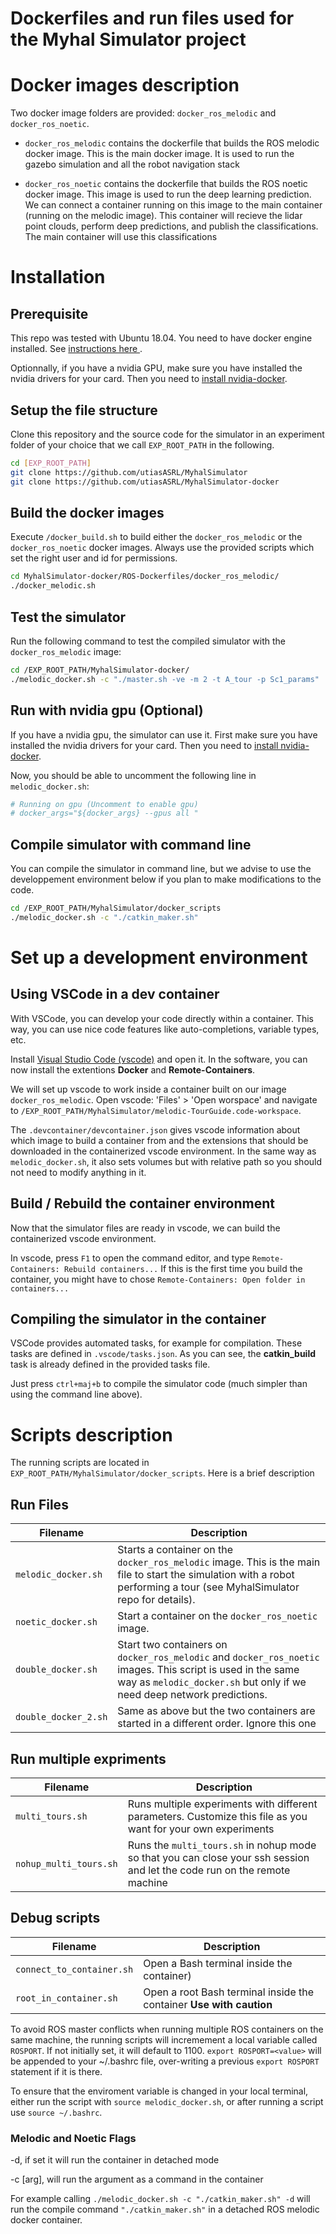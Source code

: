 # Dockerfiles and run files used for the Myhal Simulator project
# Docker images description

Two docker image folders are provided: `docker_ros_melodic` and `docker_ros_noetic`.

 - `docker_ros_melodic` contains the dockerfile that builds the ROS melodic docker image. This is the main docker image. It is used to run the gazebo simulation and all the robot navigation stack

 - `docker_ros_noetic` contains the dockerfile that builds the ROS noetic docker image. This image is used to run the deep learning prediction. We can connect a container running on this image to the main container (running on the melodic image). This container will recieve the lidar point clouds, perform deep predictions, and publish the classifications. The main container will use this classifications

 
# Installation

## Prerequisite

This repo was tested with Ubuntu 18.04. You need to have docker engine installed. See [instructions here ](https://docs.docker.com/engine/install/).

Optionnally, if you have a nvidia GPU, make sure you have installed the nvidia drivers for your card. Then you need to [install nvidia-docker](https://docs.nvidia.com/datacenter/cloud-native/container-toolkit/install-guide.html#docker).


## Setup the file structure
Clone this repository and the source code for the simulator in an experiment folder of your choice that we call `EXP_ROOT_PATH` in the following. 

```bash
cd [EXP_ROOT_PATH]
git clone https://github.com/utiasASRL/MyhalSimulator
git clone https://github.com/utiasASRL/MyhalSimulator-docker
```

## Build the docker images
Execute `/docker_build.sh` to build either the `docker_ros_melodic` or the `docker_ros_noetic` docker images. Always use the provided scripts which set the right user and id for permissions.

```bash
cd MyhalSimulator-docker/ROS-Dockerfiles/docker_ros_melodic/
./docker_melodic.sh
``` 

## Test the simulator
Run the following command to test the compiled simulator with the `docker_ros_melodic` image:

```bash
cd /EXP_ROOT_PATH/MyhalSimulator-docker/
./melodic_docker.sh -c "./master.sh -ve -m 2 -t A_tour -p Sc1_params"
```

## Run with nvidia gpu (Optional)

If you have a nvidia gpu, the simulator can use it. First make sure you have installed the nvidia drivers for your card. Then you need to [install nvidia-docker](https://docs.nvidia.com/datacenter/cloud-native/container-toolkit/install-guide.html#docker).

Now, you should be able to uncomment the following line in `melodic_docker.sh`:

```bash
# Running on gpu (Uncomment to enable gpu)
# docker_args="${docker_args} --gpus all "
```


## Compile simulator with command line
You can compile the simulator in command line, but we advise to use the developpement environment below if you plan to make modifications to the code.

```bash
cd /EXP_ROOT_PATH/MyhalSimulator/docker_scripts
./melodic_docker.sh -c "./catkin_maker.sh"
```
 
# Set up a development environment

## Using VSCode in a dev container

With VSCode, you can develop your code directly within a container. This way, you can use nice code features like auto-completions, variable types, etc.  

Install [Visual Studio Code (vscode)](https://code.visualstudio.com/download) and open it. In the software, you can now install the extentions **Docker** and **Remote-Containers**.

We will set up vscode to work inside a container built on our image `docker_ros_melodic`. Open vscode: 'Files' > 'Open worspace' and navigate to `/EXP_ROOT_PATH/MyhalSimulator/melodic-TourGuide.code-workspace`.

The `.devcontainer/devcontainer.json` gives vscode information about which image to build a container from and the extensions that should be downloaded in the containerized vscode environment. In the same way as `melodic_docker.sh`, it also sets volumes but with relative path so you should not need to modify anything in it.


## Build / Rebuild the container environment
Now that the simulator files are ready in vscode, we can build the containerized vscode environment. 

In vscode, press `F1` to open the command editor, and type `Remote-Containers: Rebuild containers...`
If this is the first time you build the container, you might have to chose `Remote-Containers: Open folder in containers...`

## Compiling the simulator in the container

VSCode provides automated tasks, for example for compilation. These tasks are defined in `.vscode/tasks.json`. As you can see, the **catkin_build** task is already defined in the provided tasks file.

Just press `ctrl+maj+b` to compile the simulator code (much simpler than using the command line above).



# Scripts description

The running scripts are located in `EXP_ROOT_PATH/MyhalSimulator/docker_scripts`. Here is a brief description


## Run Files

Filename | Description 
--- | --- 
`melodic_docker.sh` | Starts a container on the `docker_ros_melodic` image. This is the main file to start the simulation with a robot performing a tour (see MyhalSimulator repo for details). 
`noetic_docker.sh` |  Start a container on the `docker_ros_noetic` image. 
`double_docker.sh` | Start two containers on `docker_ros_melodic` and  `docker_ros_noetic` images. This script is used in the same way as `melodic_docker.sh` but only if we need deep network predictions.
`double_docker_2.sh` | Same as above but the two containers are started in a different order. Ignore this one


## Run multiple expriments
Filename | Description 
--- | --- 
`multi_tours.sh` | Runs multiple experiments with different parameters. Customize this file as you want for your own experiments
`nohup_multi_tours.sh` | Runs the `multi_tours.sh` in nohup mode so that you can close your ssh session and let the code run on the remote machine


## Debug scripts
Filename | Description 
--- | --- 
`connect_to_container.sh` | Open a Bash terminal inside the container)
`root_in_container.sh` | Open a root Bash terminal inside the container **Use with caution**


To avoid ROS master conflicts when running multiple ROS containers on the same machine, the running scripts will incremement a local variable called `ROSPORT`. If not initially set, it will default to 1100. `export ROSPORT=<value>` will be appended to your ~/.bashrc file, over-writing a previous `export ROSPORT` statement if it is there. 

To ensure that the enviroment variable is changed in your local terminal, either run the script with `source melodic_docker.sh`, or after running a script use `source ~/.bashrc`.

### Melodic and Noetic Flags

-d, if set it will run the container in detached mode

-c [arg], will run the argument as a command in the container 

For example calling `./melodic_docker.sh -c "./catkin_maker.sh" -d` will run the compile command `"./catkin_maker.sh"` in a detached ROS melodic docker container.
